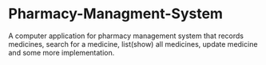 # Pharmacy-Managment-System

A computer application for pharmacy management system that records medicines, search for a medicine, list(show) all medicines, update medicine and some more implementation.

